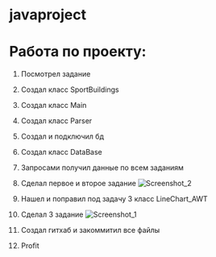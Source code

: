 # javaproject

# Работа по проекту:
1) Посмотрел задание
2) Создал класс SportBuildings
3) Создал класс Main
4) Создал класс Parser
5) Создал и подключил бд
6) Создал класс DataBase
7) Запросами получил данные по всем заданиям
8) Сделал первое и второе задание
![Screenshot_2](https://user-images.githubusercontent.com/81422717/147423180-719d7bfa-0c40-44cd-8153-2a6e5e5c793e.png)

9) Нашел и поправил под задачу 3 класс LineChart_AWT
10) Сделал 3 задание
![Screenshot_1](https://user-images.githubusercontent.com/81422717/147423214-55cb91cf-d195-4430-8ba1-459c9e2e138b.png)
11) Создал гитхаб и закоммитил все файлы
12) Profit
